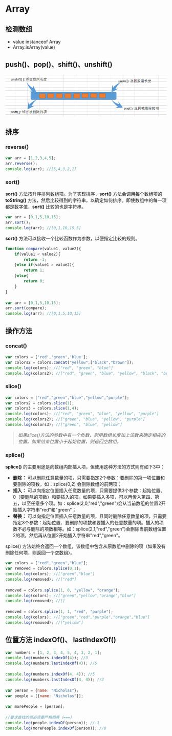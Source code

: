 # Array

## 检测数组

* value instanceof Array
* Array.isArray(value)

## push()、pop()、shift()、unshift()

![数组队栈方法](../images/数组队栈方法.png)

## 排序

### reverse()

``` javascript
var arr = [1,2,3,4,5];
arr.reverse();
console.log(arr); //[5,4,3,2,1]
```

### sort()

**sort()** 方法按升序排列数组项。为了实现排序，**sort()** 方法会调用每个数组项的 **toString()** 方法，然后比较得到的字符串，以确定如何排序。即使数组中的每一项都是数字值，**sort()** 比较的也是字符串。

``` javascript
var arr = [0,1,5,10,15];
arr.sort();
console.log(arr); //[0,1,10,15,5]
```

**sort()** 方法可以接收一个比较函数作为参数，以便指定比较的规则。

``` javascript
function compare(value1, value2){
    if(value1 < value2){
        return -1;
    }else if(value1 > value2){
        return 1;
    }else{
        return 0;
    }
}

var arr = [0,1,5,10,15];
arr.sort(compare);
console.log(arr); //[0,1,5,10,15]
```

## 操作方法

### concat()

``` javascript
var colors = ['red','green','blue'];
var colors2 = colors.concat("yellow",["black","brown"]);
console.log(colors); //["red", "green", "blue"]
console.log(colors2); //["red", "green", "blue", "yellow", "black", "brown"]
```

### slice()

``` javascript
var colors = ["red","green","blue","yellow","purple"];
var colors2 = colors.slice(1);
var colors3 = colors.slice(1,4);
console.log(colors); //["red", "green", "blue", "yellow", "purple"]
console.log(colors2); //["green", "blue", "yellow", "purple"]
console.log(colors3); //["green", "blue", "yellow"]
```

> *如果slice()方法的参数中有一个负数，则用数组长度加上该数来确定相应的位置。如果结束位置小于起始位置，则返回空数组。*

### splice()

**splice()** 的主要用途是向数组内部插入项，但使用这种方法的方式则有如下3中：

* **删除：** 可以删除任意数量的项，只需要指定2个参数：要删除的第一项位置和要删除的项数。如：splice(0,2) 会删除数组的前两项；
* **插入：** 可以向指定位置插入任意数量的项，只需要提供3个参数：起始位置、0（要删除的项数）和要插入的项。如果要插入多项，可以再传入第四、第五，以至任意多个项。如：splice(2,0,"red","green")会从当前数组的位置2开始插入字符串"red"和"green"；
* **替换：** 可以向指定位置插入任意数量的项，且同时删除任意数量的项，只需要指定3个参数：起始位置、要删除的项数和要插入的任意数量的项。插入的项数不必与删除的项数相等。如：splice(2,1,"red","green")会删除当前数组位置2的项，然后再从位置2开始插入字符串"red","green"。

splice() 方法始终会返回一个数组，该数组中包含从原数组中删除的项（如果没有删除任何项，则返回一个空数组）。

``` javascript
var colors = ["red","green","blue"];
var removed = colors.splice(0,1); 
console.log(colors); //["green","blue"]
console.log(removed); //["red"]

removed = colors.splice(1, 0, "yellow", "orange");
console.log(colors); //["green","yellow","orange","blue"]
console.log(removed); //[]

removed = colors.splice(1, 1, "red", "purple");
console.log(colors); //["green","red","purple","orange","blue"]
console.log(removed); //["yellow"]
```

## 位置方法 indexOf()、 lastIndexOf()

``` javascript
var numbers = [1, 2, 3, 4, 5, 4, 3, 2, 1];
console.log(numbers.indexOf(4)); //3
console.log(numbers.lastIndexOf(4)); //5

console.log(numbers.indexOf(4, 4)); //5
console.log(numbers.lastIndexOf(4, 4)); //3

var person = {name: "Nicholas"};
var people = [{name: "Nicholas"}];

var morePeople = [person];

//要求查找的项必须要严格相等（===）
console.log(people.indexOf(person)); //-1
console.log(morePeople.indexOf(person)); //0
```

